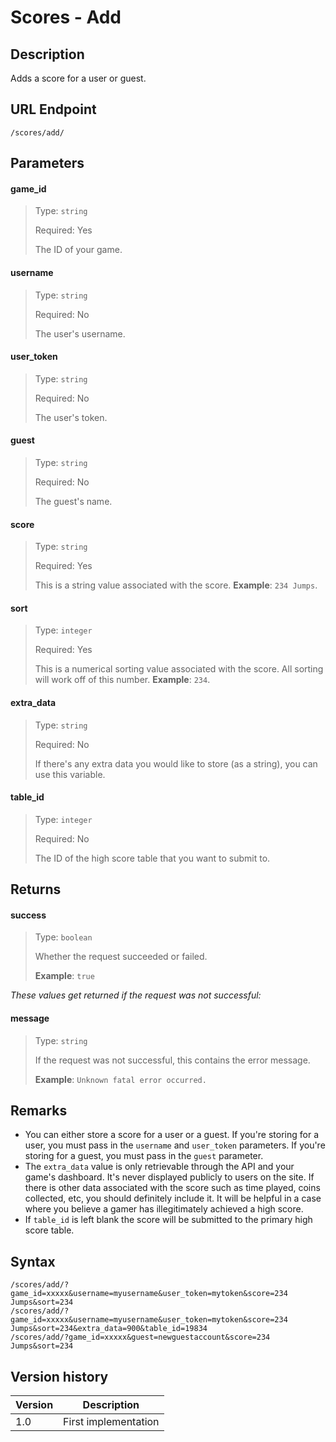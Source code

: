 # Scores - Add

## Description

Adds a score for a user or guest.

## URL Endpoint

```
/scores/add/
```

## Parameters

#### game_id
> Type: `string`
>
> Required: Yes
>
> The ID of your game.

#### username
> Type: `string`
>
> Required: No
>
> The user's username.

#### user_token
> Type: `string`
>
> Required: No
>
> The user's token.

#### guest
> Type: `string`
>
> Required: No
>
> The guest's name.

#### score
> Type: `string`
>
> Required: Yes
>
> This is a string value associated with the score. __Example__: `234 Jumps`.

#### sort
> Type: `integer`
>
> Required: Yes
>
> This is a numerical sorting value associated with the score. All sorting will work off of this number. __Example__: `234`.

#### extra_data
> Type: `string`
>
> Required: No
>
> If there's any extra data you would like to store (as a string), you can use this variable.

#### table_id
> Type: `integer`
>
> Required: No
>
> The ID of the high score table that you want to submit to.

## Returns

#### success
> Type: `boolean`
>
> Whether the request succeeded or failed.
>
> __Example__: `true`

_These values get returned if the request was not successful:_

#### message
> Type: `string`
>
> If the request was not successful, this contains the error message.
>
> __Example__: `Unknown fatal error occurred.`

## Remarks

- You can either store a score for a user or a guest. If you're storing for a user, you must pass in the `username` and `user_token` parameters. If you're storing for a guest, you must pass in the `guest` parameter.
- The `extra_data` value is only retrievable through the API and your game's dashboard. It's never displayed publicly to users on the site. If there is other data associated with the score such as time played, coins collected, etc, you should definitely include it. It will be helpful in a case where you believe a gamer has illegitimately achieved a high score.
- If `table_id` is left blank the score will be submitted to the primary high score table.

## Syntax

```
/scores/add/?game_id=xxxxx&username=myusername&user_token=mytoken&score=234 Jumps&sort=234
/scores/add/?game_id=xxxxx&username=myusername&user_token=mytoken&score=234 Jumps&sort=234&extra_data=900&table_id=19834
/scores/add/?game_id=xxxxx&guest=newguestaccount&score=234 Jumps&sort=234
```

## Version history

Version		 | Description
---			 | ---
1.0			 | First implementation